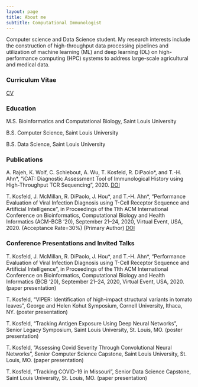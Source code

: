 ```yaml
---
layout: page
title: About me
subtitle: Computational Immunologist
---
```


Computer science and Data Science student. My research interests include the construction of high-throughput data processing pipelines and utilization of machine learning (ML) and deep learning (DL) on high-performance computing (HPC) systems to address large-scale agricultural and medical data.

### Curriculum Vitae

[CV](https://tkosfeld.github.io/PHD_CV.pdf)

### Education

M.S. Bioinformatics and Computational Biology, Saint Louis University 

B.S. Computer Science, Saint Louis University 

B.S. Data Science, Saint Louis University

### Publications

A. Rajeh, K. Wolf, C. Schiebout, A. Wu, T. Kosfeld, R. DiPaolo*, and T.-H. Ahn*, “iCAT: Diagnostic Assessment 
Tool of Immunological History using High-Throughput TCR Sequencing”, 2020. [DOI](https://f1000research.com/articles/10-65/v2)

T. Kosfeld, J. McMillan, R. DiPaolo, J. Hou*, and T.-H. Ahn*, “Performance Evaluation of Viral Infection 
Diagnosis using T-Cell Receptor Sequence and Artificial Intelligence”, in Proceedings of the 11th ACM 
International Conference on Bioinformatics, Computational Biology and Health Informatics (ACM-BCB ’20), 
September 21–24, 2020, Virtual Event, USA, 2020. (Acceptance Rate=30%) (Primary Author) [DOI](https://dl.acm.org/doi/10.1145/3388440.3412420)

### Conference Presentations and Invited Talks

T. Kosfeld, J. McMillan, R. DiPaolo, J. Hou*, and T.-H. Ahn*, “Performance Evaluation of Viral Infection Diagnosis 
using T-Cell Receptor Sequence and Artificial Intelligence”, in Proceedings of the 11th ACM International 
Conference on Bioinformatics, Computational Biology and Health Informatics (BCB ’20), September 21–24, 2020, 
Virtual Event, USA, 2020. (paper presentation)

T. Kosfeld, “VIPER: Identification of high-impact structural variants in tomato leaves”, George and Helen Kohut 
Symposium, Cornell University, Ithaca, NY. (poster presentation)

T. Kosfeld, “Tracking Antigen Exposure Using Deep Neural Networks”, Senior Legacy Symposium, Saint Louis 
University, St. Louis, MO. (poster presentation)

T. Kosfeld, “Assessing Covid Severity Through Convolutional Neural Networks”, Senior Computer Science
Capstone, Saint Louis University, St. Louis, MO. (paper presentation)

T. Kosfeld, “Tracking COVID-19 in Missouri”, Senior Data Science Capstone, Saint Louis University, St. Louis, MO. 
(paper presentation)

